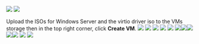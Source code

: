 ![](PNG/README_SS.png)
![](PNG/README_SS_2.png)

Upload the ISOs for Windows Server and the virtio driver iso to the VMs storage then in the top right corner, click **Create VM**.
![](PNG/README_SS_3.png)
![](PNG/README_SS_4.png)
![](PNG/README_SS_5.png)
![](PNG/README_SS_6.png)
![](PNG/README_SS_7.png)
![](PNG/README_SS_8.png)![](PNG/README_SS_9.png)![](PNG/README_SS_10.png)![](PNG/README_SS_11.png)![](PNG/README_SS_12.png)
![](PNG/README_SS_13.png)
![](PNG/README_SS_14.png)
